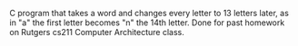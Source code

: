 C program that takes a word and changes every letter to 13 letters later, as in "a" the first letter becomes "n" the 14th letter.
Done for past homework on Rutgers cs211 Computer Architecture class.
